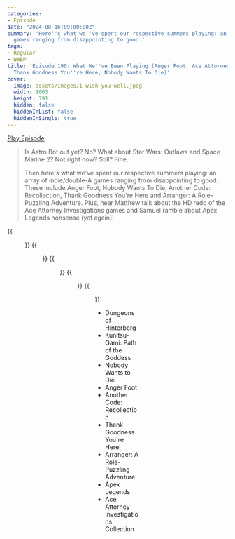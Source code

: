 ```yaml
---
categories:
- Episode
date: "2024-08-16T09:00:00Z"
summary: 'Here''s what we''ve spent our respective summers playing: an array of indie/AA
  games ranging from disappointing to good.'
tags:
- Regular
- WWBP
title: 'Episode 190: What We''ve Been Playing (Anger Foot, Ace Attorney Investigations,
  Thank Goodness You''re Here, Nobody Wants To Die)'
cover: 
  image: assets/images/i-wish-you-well.jpeg
  width: 1063
  height: 791
  hidden: false
  hiddenInList: false
  hiddenInSingle: true
---
```


[Play Episode](https://www.patreon.com/posts/episode-190-what-110182228)
> Is Astro Bot out yet? No? What about Star Wars: Outlaws and Space Marine 2? Not right now? Still? Fine.
> 
> Then here's what we've spent our respective summers playing: an array of indie/double-A games ranging from disappointing to good. These include Anger Foot, Nobody Wants To Die, Another Code: Recollection, Thank Goodness You're Here and Arranger: A Role-Puzzling Adventure. Plus, hear Matthew talk about the HD redo of the Ace Attorney Investigations games and Samuel ramble about Apex Legends nonsense (yet again)!

{{<figure 
    src="/assets/images/i-wish-you-well.jpeg" 
    alt="I Wish You Well"
    caption="Image Credit: BetamaxBandit"  >}}
{{<figure 
    src="/assets/images/toff-denounces.jpeg" 
    caption="Image Credit: DarkKnightads" 
    alt="Toff Denounces" >}}
{{<figure 
    src="/assets/images/lore-update.jpeg" 
    alt="Lore Update" >}}
{{<figure 
    src="/assets/images/art-vinted.jpeg" 
    alt="Art Vinted" >}}
{{<figure 
    src="/assets/images/languid-piece.jpeg" 
    alt="Languid Piece" >}}

- Dungeons of Hinterberg
- Kunitsu-Gami: Path of the Goddess
- Nobody Wants to Die
- Anger Foot
- Another Code: Recollection
- Thank Goodness You're Here!
- Arranger: A Role-Puzzling Adventure
- Apex Legends
- Ace Attorney Investigations Collection